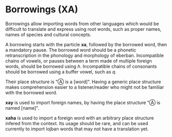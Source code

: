 # Borrowings (XA)

Borrowings allow importing words from other languages which would be difficult
to translate and express using root words, such as proper names, names of
species and cultural concepts.

A borrowing starts with the particle **xa**, followed by the borrowed word, then
a mandatory pause. The borrowed word should be a phonetic retranscription in
the phonology and morphology of eberban. Incompatible chains of vowels, or
pauses between a term made of multiple foreign words, should be borrowed using
*h*. Incompatible chains of consonants should be borrowed using a buffer vowel,
such as *q*.

Their place structure is "Ⓐ is a [word]". Having a generic place structure
makes comprehension easier to a listener/reader who might not be familiar with
the borrowed word.

**xay** is used to import foreign names, by having the place structure
"Ⓐ is named [name]".

**xaha** is used to import a foreign word with an arbitrary place structure
infered from the context. Its usage should be rare, and can be used currently
to import lojban words that may not have a translation yet.